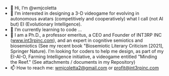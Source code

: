 - 👋 Hi, I’m @wmjcoletta
- 👀 I’m interested in designing a 3-D videogame for evolving in autonomous avatars (competitively and cooperatively) what I call (not AI but) EI (Evolutionary Intelligence).
- 🌱 I’m currently learning to code ...
- 💞️ I am a Ph.D., a professor emeritus, a CEO and Founder of INT3RP INC (www.int3rpinc.com), and an expert in cognitive semiotics and biosemiotics (See my recent book
     "Biosemiotic Literary Criticism [2021], Springer Nature). I’m looking for coders to help me design, as part of my EI-AI-O, Farming Intelligence initiative, a videogame
     entitled "Minding the Reef." (See attachments / documents in my Repository)
- 📫 How to reach me: wmjcoletta2@gmail.com or profit@int3rpinc.com

<!---
wmjcoletta/wmjcoletta is a ✨ special ✨ repository because its `README.md` (this file) appears on your GitHub profile.
You can click the Preview link to take a look at your changes.
--->
